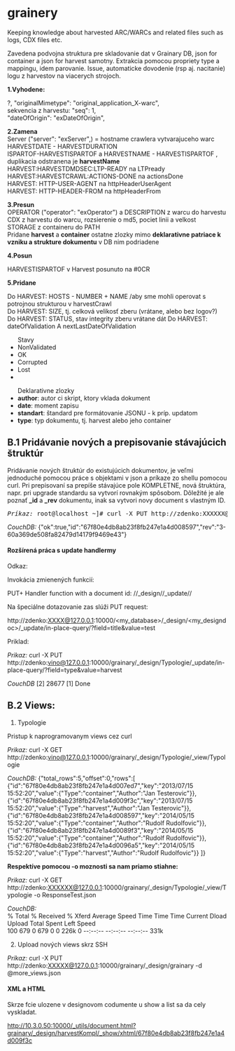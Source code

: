 # grainery
Keeping knowledge about harvested ARC/WARCs and related files such as logs, CDX files etc.


Zavedena podvojna struktura pre skladovanie dat v Grainary DB, json for container a json for harvest samotny. Extrakcia pomocou propriety type a mappingu, idem parovanie. Issue, automaticke dovodenie (rsp aj. nacitanie) logu z harvestov na viacerych strojoch.

<b> 1.Vyhodene: </b>

?, "originalMimetype": "original_application_X-warc", <br>
sekvencia z harvestu:  "seq": 1, <br>
"dateOfOrigin": "exDateOfOrigin", <br>

<b> 2.Zamena </b><br>
Server ("server": "exServer",) = hostname crawlera vytvarajuceho warc <br>
HARVESTDATE - HARVESTDURATION <br>
ISPARTOF-HARVESTISPARTOF a HARVESTNAME - HARVESTISPARTOF , duplikacia odstranena je <b>harvestName</b> <br>
HARVEST:HARVESTDMDSEC:LTP-READY na LTPready <br>
HARVEST:HARVESTCRAWL:ACTIONS-DONE na actionsDone <br>
HARVEST: HTTP-USER-AGENT na httpHeaderUserAgent<br>
HARVEST: HTTP-HEADER-FROM na httpHeaderFrom <br>

<b>3.Presun </b><br>
OPERATOR ("operator": "exOperator") a DESCRIPTION z warcu do harvestu <br>
CDX z harvestu do warcu, rozsierenie o md5, pociet linii a velkost <br>
STORAGE z containeru do PATH <br>
Pridane <b>harvest</b> a <b>container</b> ostatne zlozky mimo <b>deklarativne patriace k vzniku a strukture dokumentu</b> v DB nim podriadene 

<b> 4.Posun </b><br>

HARVESTISPARTOF v Harvest posunuto na #0CR <br>

<b> 5.Pridane</b><br>

Do HARVEST:  HOSTS - NUMBER + NAME /aby sme mohli operovat s potrojnou strukturou v harvestCrawl <br>
Do HARVEST: SIZE, tj. celková velikosť zberu (vrátane, alebo bez logov?) <br>
Do HARVEST: STATUS, stav integrity zberu vrátane dát
Do HARVEST: dateOfValidation A nextLastDateOfValidation
<ul> Stavy
<li>NonValidated</li>
<li>OK</li>
<li>Corrupted</li>
<li>Lost</li>
<li></li>
</ul>

<ul>Deklarativne zlozky
<li><b>author</b>: autor ci skript, ktory vklada dokument</li>
<li><b>date</b>: moment zapisu</li>
<li><b>standart</b>: štandard pre formátovanie JSONU - k príp. updatom</li>
<li><b>type</b>: typ dokumentu, tj. harvest alebo jeho container</li></ul>

<h2>B.1 Pridávanie nových a prepisovanie stávajúcich štruktúr</h2>

Pridávanie nových štruktúr do existujúcich dokumentov, je veľmi jednoduché pomocou práce s objektami v json a príkaze zo shellu pomocou curl. Pri prepisovaní sa prepíše stávajúce pole KOMPLETNE, nová štruktúra, napr. pri upgrade standardu sa vytvorí rovnakým spôsobom. Dôležité je ale poznať <b>_id</b> a <b>_rev</b> dokumentu, inak sa vytvori novy document s vlastným ID. 

<pre><i>Príkaz:</i> root@localhost ~]# curl -X PUT http://zdenko:XXXXXX@127.0.0.1:10000/grainary/67f80e4db8ab23f8fb247e1a4d008597 -d '{"_rev":"2-eb8febb1d0d811391214eaf23b38f0b5", "container.storage.HNAS4":"24"}' </pre>

<i>CouchDB:</i> {"ok":true,"id":"67f80e4db8ab23f8fb247e1a4d008597","rev":"3-60a369de508fa82479d14179f9469e43"}

<h4>Rozšírená práca s update handlermy</h4>

Odkaz:

Invokácia zmienených funkcií:

PUT+ Handler function with a document id: /<database>/_design/<design>/_update/<function>/<docid>

Na špeciálne dotazovanie zas slúži PUT request: 

http://zdenko:XXXX@127.0.0.1:10000/<my_database>/_design/<my_designdoc>/_update/in-place-query/<mydocId>?field=title&value=test

Priklad: 

<i>Prikaz:</i> curl -X PUT http://zdenko:vino@127.0.0.1:10000/grainary/_design/Typologie/_update/in-place-query/?field=type&value=harvest

<i>CouchDB</i> 
[2] 28677
[1]   Done 


<h2>B.2 Views:</h2>

1. Typologie

Pristup k naprogramovanym views cez curl

<i>Prikaz:</i> curl -X GET http://zdenko:vino@127.0.0.1:10000/grainary/_design/Typologie/_view/Typologie

<i>CouchDB:</i> {"total_rows":5,"offset":0,"rows":[ <br>
{"id":"67f80e4db8ab23f8fb247e1a4d007ed7","key":"2013/07/15 15:52:20","value":{"Type":"container","Author":"Jan Testerovic"}},<br>
{"id":"67f80e4db8ab23f8fb247e1a4d009f3c","key":"2013/07/15 15:52:20","value":{"Type":"harvest","Author":"Jan Testerovic"}},<br>
{"id":"67f80e4db8ab23f8fb247e1a4d008597","key":"2014/05/15 15:52:20","value":{"Type":"container","Author":"Rudolf Rudolfovic"}},<br>
{"id":"67f80e4db8ab23f8fb247e1a4d0089f3","key":"2014/05/15 15:52:20","value":{"Type":"container","Author":"Rudolf Rudolfovic"}},<br>
{"id":"67f80e4db8ab23f8fb247e1a4d0096a5","key":"2014/05/15 15:52:20","value":{"Type":"harvest","Author":"Rudolf Rudolfovic"}}
]}<br>

<b>Respektíve pomocou -o moznosti sa nam priamo stiahne:</b>

<i>Prikaz:</i> curl -X GET http://zdenko:XXXXXX@127.0.0.1:10000/grainary/_design/Typologie/_view/Typologie -o ResponseTest.json

<i>CouchDB:</i>  
% Total    % Received % Xferd  Average Speed   Time    Time     Time  Current
                                 Dload  Upload   Total   Spent    Left  Speed<br>
100   679    0   679    0     0   226k      0 --:--:-- --:--:-- --:--:--  331k

2. Upload nových views skrz SSH

<i>Príkaz:</i> curl -X PUT http://zdenko:XXXXX@127.0.0.1:10000/grainary/_design/grainary -d @more_views.json


<h4>XML a HTML</h4>
Skrze fcie ulozene v designovom codumente u show a list sa da cely vyskladat.

http://10.3.0.50:10000/_utils/document.html?grainary/_design/harvestKompl/_show/xhtml/67f80e4db8ab23f8fb247e1a4d009f3c

